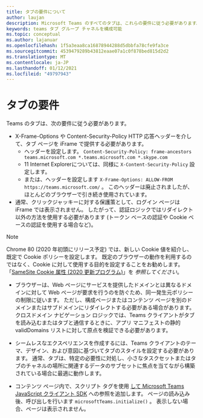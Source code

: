 ```yaml
---
title: タブの要件について
author: laujan
description: Microsoft Teams のすべてのタブは、これらの要件に従う必要があります。
keywords: teams タブ グループ チャネルを構成可能
ms.topic: conceptual
ms.author: lajanuar
ms.openlocfilehash: 1f5a3eaa8ca16878944288d5dbbfa78cfe9fa3ce
ms.sourcegitcommit: 4539479289b43812eaae07a1c0f878bed815d2d2
ms.translationtype: MT
ms.contentlocale: ja-JP
ms.lasthandoff: 01/12/2021
ms.locfileid: "49797943"
---
```

# <a name="tab-requirements"></a>タブの要件

Teams のタブは、次の要件に従う必要があります。

* X-Frame-Options や Content-Security-Policy HTTP 応答ヘッダーを介して、タブ ページを iFrame で提供する必要があります。
  * ヘッダーを設定します。 `Content-Security-Policy: frame-ancestors teams.microsoft.com *.teams.microsoft.com *.skype.com`
  * 11 Internet Explorerについては、同様に `X-Content-Security-Policy` 設定します。
  * または、ヘッダーを設定します `X-Frame-Options: ALLOW-FROM https://teams.microsoft.com/` 。 このヘッダーは廃止されましたが、ほとんどのブラウザーで引き続き使用されています。
* 通常、クリックジャッキーに対する保護策として、ログイン ページは iFrame では表示されません。 したがって、認証ロジックではリダイレクト以外の方法を使用する必要があります (トークン ベースの認証や Cookie ベースの認証を使用する場合など)。

> [!NOTE]
> Chrome 80 (2020 年初頭にリリース予定) では、新しい Cookie 値を紹介し、既定で Cookie ポリシーを設定します。 既定のブラウザーの動作を利用するのではなく、Cookie に対して使用する目的を設定することをお勧めします。 「[SameSite Cookie 属性 (2020 更新プログラム)](../../resources/samesite-cookie-update.md)」を *参照してください*。

* ブラウザーは、Web ページにサービスを提供したドメインとは異なるドメインに対して Web ページが要求を行うのを防ぐため、同一発生元ポリシーの制限に従います。 ただし、構成ページまたはコンテンツ ページを別のドメインまたはサブドメインにリダイレクトする必要がある場合があります。 クロスドメイン ナビゲーション ロジックでは、Teams クライアントがタブを読み込むまたはタブと通信するときに、アプリ マニフェストの静的 validDomains リストに対して原点を検証できる必要があります。

* シームレスなエクスペリエンスを作成するには、Teams クライアントのテーマ、デザイン、および意図に基づいてタブのスタイルを設定する必要があります。 通常、タブは、特定の必要性に対処し、小さなタスクセットまたはタブのチャネルの場所に関連するデータのサブセットに焦点を当てながら構築されている場合に最適に動作します。

* コンテンツ ページ内で、スクリプト タグを使用 [して Microsoft Teams JavaScript クライアント SDK](/javascript/api/overview/msteams-client) への参照を追加します。 ページの読み込み後、呼び出しを行います `microsoftTeams.initialize()` 。 表示しない場合、ページは表示されません。

